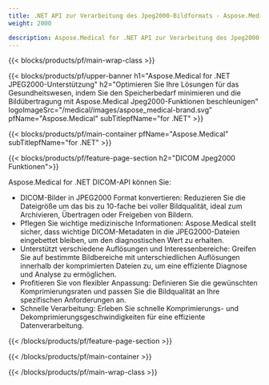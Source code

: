 ```yaml
---
title: .NET API zur Verarbeitung des Jpeg2000-Bildformats - Aspose.Medical
weight: 2000

description: Aspose.Medical for .NET API zur Verarbeitung des Jpeg2000-Bildformats
---
```


{{< blocks/products/pf/main-wrap-class >}}

{{< blocks/products/pf/upper-banner h1="Aspose.Medical for .NET JPEG2000-Unterstützung" h2="Optimieren Sie Ihre Lösungen für das Gesundheitswesen, indem Sie den Speicherbedarf minimieren und die Bildübertragung mit Aspose.Medical Jpeg2000-Funktionen beschleunigen" logoImageSrc="/medical/images/aspose_medical-brand.svg" pfName="Aspose.Medical" subTitlepfName="for .NET" >}}

{{< blocks/products/pf/main-container pfName="Aspose.Medical" subTitlepfName="for .NET" >}}

{{< blocks/products/pf/feature-page-section h2="DICOM Jpeg2000 Funktionen">}}

<p>Aspose.Medical for .NET DICOM-API können Sie:</p>

<ul>
<li>DICOM-Bilder in JPEG2000 Format konvertieren: Reduzieren Sie die Dateigröße um das bis zu 10-fache bei voller Bildqualität, ideal zum Archivieren, Übertragen oder Freigeben von Bildern.</li>
<li>Pflegen Sie wichtige medizinische Informationen: Aspose.Medical stellt sicher, dass wichtige DICOM-Metadaten in die JPEG2000-Dateien eingebettet bleiben, um den diagnostischen Wert zu erhalten.</li>
<li>Unterstützt verschiedene Auflösungen und Interessenbereiche: Greifen Sie auf bestimmte Bildbereiche mit unterschiedlichen Auflösungen innerhalb der komprimierten Dateien zu, um eine effiziente Diagnose und Analyse zu ermöglichen.</li>
<li>Profitieren Sie von flexibler Anpassung: Definieren Sie die gewünschten Komprimierungsraten und passen Sie die Bildqualität an Ihre spezifischen Anforderungen an.</li>
<li>Schnelle Verarbeitung: Erleben Sie schnelle Komprimierungs- und Dekomprimierungsgeschwindigkeiten für eine effiziente Datenverarbeitung.</li>
</ul>

{{< /blocks/products/pf/feature-page-section >}}

{{< /blocks/products/pf/main-container >}}

{{< /blocks/products/pf/main-wrap-class >}}